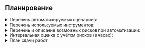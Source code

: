 ## Планирование

<details>
 <summary> Перечень автоматизируемых сценариев:</summary>

1. Обычная оплата по дебетовой карте с картой APPROVED (валидные значения):
    * Поле «Номер карты» – 4444 4444 4444 4441
    * Поле «Месяц» – двузначное число
    * Поле «Год» – двузначное число
    * Поле «Владелец» – имя и фамилия на латинице
    * Поле «CVC/CVV» – трехзначное число
    * Отправка формы после заполнения всех полей
    * Получение одобрения операции Банком

2. Выдача кредита по данным банковской карты с картой APPROVED (валидные значения):
    * Поле «Номер карты» – 4444 4444 4444 4441
    * Поле «Месяц» – двузначное число
    * Поле «Год» – двузначное число
    * Поле «Владелец» – имя и фамилия на латинице
    * Поле «CVC/CVV» – трехзначное число
    * Отправка формы после заполнения всех полей
    * Получение одобрения операции Банком

3. Обычная оплата по дебетовой карте с картой DECLINED (валидные значения):
    * Поле «Номер карты» – 4444 4444 4444 4442
    * Поле «Месяц» – двузначное число
    * Поле «Год» – двузначное число
    * Поле «Владелец» – имя и фамилия на латинице
    * Поле «CVC/CVV» – трехзначное число
    * Отправка формы после заполнения всех полей
    * Получение отказа Банком в проведении операции

4. Выдача кредита по данным банковской карты с картой DECLINED (валидные значения):
    * Поле «Номер карты» – 4444 4444 4444 4442
    * Поле «Месяц» – двузначное число
    * Поле «Год» – двузначное число
    * Поле «Владелец» – имя и фамилия на латинице
    * Поле «CVC/CVV» – трехзначное число
    * Отправка формы после заполнения всех полей
    * Получение отказа Банком в проведении операции

5. Обычная оплата по дебетовой карте (не валидные значения):
    * Поле «Номер карты» – 5555 5555 5555 5555
    * Поле «Месяц» – 1 цифра и спецсимвол
    * Поле «Год» – 1 цифра и спецсимвол
    * Поле «Владелец» – имя и фамилия на кириллице со спецсимволами и цифрами
    * Поле «CVC/CVV» – 1 цифра и спецсимвол
    * Отправка формы после заполнения всех полей
    * Получение подсказок о некорректном заполнении полей, форма не отправляется

6. Выдача кредита по данным банковской карты (не валидные значения):
    * Поле «Номер карты» – 5555 5555 5555 5555
    * Поле «Месяц» – 1 цифра и спецсимвол
    * Поле «Год» – 1 цифра и спецсимвол
    * Поле «Владелец» – имя и фамилия на кириллице со спецсимволами и цифрами
    * Поле «CVC/CVV» – 1 цифра и спецсимвол
    * Отправка формы после заполнения всех полей
    * Получение подсказок о некорректном заполнении полей, форма не отправляется

7. Обычная оплата по дебетовой карте (не валидные значения):
    * Отправка пустых полей формы
    * Получение подсказок о некорректном заполнении полей, форма не отправляется

8. Выдача кредита по данным банковской карты (не валидные значения):
    * Отправка пустых полей формы
    * Получение подсказок о некорректном заполнении полей, форма не отправляется

9. Обычная оплата по дебетовой карте (невалидные значения полей "Месяц" и "Год"):
    * Поле «Номер карты» – 4444 4444 4444 4441
    * Поле «Месяц» – несуществующий месяц, например, 17
    * Поле «Год» – прошедший год, например, 20
    * Поле «Владелец» – имя и фамилия на на латинице
    * Поле «CVC/CVV» – трехзначное число
    * Отправка формы после заполнения всех полей
    * Получение подсказок о некорректном заполнении полей, форма не отправляется

10. Выдача кредита по данным банковской карты (невалидные значения полей "Месяц" и "Год"):
    * Поле «Номер карты» – 4444 4444 4444 4442
    * Поле «Месяц» – несуществующий месяц, например, 17
    * Поле «Год» – прошедший год, например, 20
    * Поле «Владелец» – имя и фамилия на на латинице
    * Поле «CVC/CVV» – трехзначное число
    * Отправка формы после заполнения всех полей
    * Получение подсказок о некорректном заполнении полей, форма не отправляется

11. Обычная оплата по дебетовой карте (невалидные значения полея "Владелец""):
    * Поле «Номер карты» – 4444 4444 4444 4442
    * Поле «Месяц» – двузначное число
    * Поле «Год» – двузначное число
    * Поле «Владелец» – имя и фамилия на кириллице со спецсимволами и цифрами
    * Поле «CVC/CVV» – трехзначное число
    * Отправка формы после заполнения всех полей
    * Получение подсказки о некорректном заполнении поля, форма не отправляется

12. Выдача кредита по данным банковской карты (невалидные значения полея "Владелец""):
    * Поле «Номер карты» – 4444 4444 4444 4442
    * Поле «Месяц» – двузначное число
    * Поле «Год» – двузначное число
    * Поле «Владелец» – имя и фамилия на кириллице со спецсимволами и цифрами
    * Поле «CVC/CVV» – трехзначное число
    * Отправка формы после заполнения всех полей
    * Получение подсказки о некорректном заполнении поля, форма не отправляется

13. Обычная оплата по дебетовой карте (отправка пустой формы, а следом заполненной валидными значениями):
    * Отправка пустой формы
    * Получение подсказок о некорректном заполнении полей, форма не отправляется
    * Поле «Номер карты» – 4444 4444 4444 4441
    * Поле «Месяц» – двузначное число
    * Поле «Год» – двузначное число
    * Поле «Владелец» – имя и фамилия на латинице
    * Поле «CVC/CVV» – трехзначное число
    * Отправка формы после заполнения всех полей
    * Проверка отсутствия подсказок о некорректном заполнении полей на странице
    * Получение одобрения операции Банком

14. Выдача кредита по данным банковской карты (отправка пустой формы, а следом заполненной валидными значениями):
    * Отправка пустой формы
    * Получение подсказок о некорректном заполнении полей, форма не отправляется
    * Заполнение формы
    * Поле «Номер карты» – 4444 4444 4444 4441
    * Поле «Месяц» – двузначное число
    * Поле «Год» – двузначное число
    * Поле «Владелец» – имя и фамилия на латинице
    * Поле «CVC/CVV» – трехзначное число
    * Отправка формы после заполнения всех полей
    * Проверка отсутствия подсказок о некорректном заполнении полей на странице     
    * Получение одобрения операции Банком

15. Обычная оплата по дебетовой карте (проверка очищения формы после получения ответа Банка):
    * Поле «Номер карты» – 4444 4444 4444 4441
    * Поле «Месяц» – двузначное число
    * Поле «Год» – двузначное число
    * Поле «Владелец» – имя и фамилия на латинице
    * Поле «CVC/CVV» – трехзначное число
    * Отправка формы после заполнения всех полей
    * Получение одобрения операции Банком
    * Проверка пустых полей ввода

16. Выдача кредита по данным банковской карты (проверка очищения формы после получения ответа Банка):
    * Поле «Номер карты» – 4444 4444 4444 4441
    * Поле «Месяц» – двузначное число
    * Поле «Год» – двузначное число
    * Поле «Владелец» – имя и фамилия на латинице
    * Поле «CVC/CVV» – трехзначное число
    * Отправка формы после заполнения всех полей
    * Получение одобрения операции Банком
    * Проверка пустых полей ввода

17. Обычная оплата по дебетовой карте (ввод нулевых значений):
    * Поле «Номер карты» – 0000 0000 0000 0000
    * Поле «Месяц» – 00
    * Поле «Год» – 00
    * Поле «Владелец» – 0000000
    * Поле «CVC/CVV» – 000
    * Отправка формы после заполнения всех полей
    * Получение подсказки о некорректном заполнении поля, форма не отправляется

18. Выдача кредита по данным банковской карты (ввод нулевых значений):
    * Поле «Номер карты» – 0000 0000 0000 0000
    * Поле «Месяц» – 00
    * Поле «Год» – 00
    * Поле «Владелец» – 0000000
    * Поле «CVC/CVV» – 000
    * Отправка формы после заполнения всех полей
    * Получение подсказки о некорректном заполнении поля, форма не отправляется

19. Обычная оплата по дебетовой карте (ввод не валидных значений):
    * Поле «Номер карты» – 1234
    * Поле «Месяц» – 17
    * Поле «Год» – 20
    * Поле «Владелец» – имя и фамилия на кириллице со спецсимволами и цифрами
    * Поле «CVC/CVV» – 7-
    * Отправка формы после заполнения всех полей
    * Получение подсказки о некорректном заполнении поля, форма не отправляется

20. Выдача кредита по данным банковской карты (ввод не валидных значений):
    * Поле «Номер карты» – 1234
    * Поле «Месяц» – 17
    * Поле «Год» – 20
    * Поле «Владелец» – имя и фамилия на кириллице со спецсимволами и цифрами
    * Поле «CVC/CVV» – 7-
    * Отправка формы после заполнения всех полей
    * Получение подсказки о некорректном заполнении поля, форма не отправляется

</details>

<details>
 <summary> Перечень используемых инструментов:</summary>

1. IntelliJ IDEA – бесплатная и функциональная среда разработки с подсказками
2. Selenide - удобное и простое подключение фреймворка, понятный синтаксис для написания тестов
3. Lombok – избавляет от написания вручную геттеров, сеттеров и другого шаблонного кода
4. Faker – для генерации данных при заполнении форм
5. Docker – для запуска приложения, баз данных (MySQL, PostgreSQL) с помощью контейнеров, без установки на ПК.
6. Allure - содержит более подробную и наглядную информацию о результатах прохождения тестов

</details>

<details>
 <summary> Перечень и описание возможных рисков при автоматизации:</summary>

1. Главные риски связаны с отсутствием достаточного опыта автоматизации для того, чтобы сам процесс автоматизации был
   быстрым и эффективным (высокие временные затраты, которые ведут к удорожанию процессов автоматизации в сравнении с
   ручным тестированием).
2. К рискам также можно отнести отсутствие ТЗ (нет описания требований к полям, поведения системы).
3. Отсутствие уникальных селекторов у элементов на странице тестируемой формы, что делает процесс автоматизации более
   долгим
4. Наименее вероятным, но допустимым риском считаю сложность с использованием того или иного софта (IDEA, библиотеки,
   фреймворки, Docker и т.д) в РФ.

</details>

<details>
 <summary> Интервальная оценка с учётом рисков (в часах):</summary>

60 часов (возможно слишком оптимистично)
</details>

<details>
 <summary> План сдачи работ:</summary>
19.07.2022
</details>